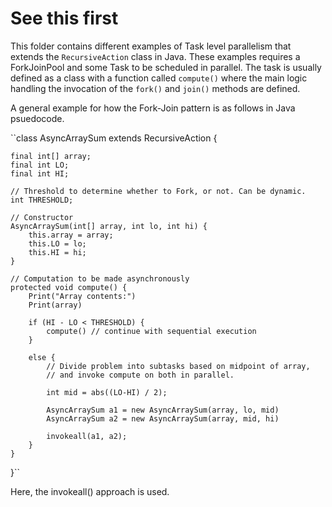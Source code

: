 # See this first
This folder contains different examples of Task level parallelism that extends the `RecursiveAction` class in Java. These examples requires a ForkJoinPool and some Task to be scheduled in parallel. The task is usually defined as a class with a function called `compute()` where the main logic handling the invocation of the `fork()` and `join()` methods are defined.

A general example for how the Fork-Join pattern is as follows in Java psuedocode.

``class AsyncArraySum extends RecursiveAction {

    final int[] array;
    final int LO;
    final int HI;

    // Threshold to determine whether to Fork, or not. Can be dynamic.
    int THRESHOLD;

    // Constructor 
    AsyncArraySum(int[] array, int lo, int hi) {
        this.array = array;
        this.LO = lo;
        this.HI = hi;
    }

    // Computation to be made asynchronously
    protected void compute() {
        Print("Array contents:")
        Print(array)

        if (HI - LO < THRESHOLD) {
            compute() // continue with sequential execution
        }

        else {
            // Divide problem into subtasks based on midpoint of array,
            // and invoke compute on both in parallel.

            int mid = abs((LO-HI) / 2); 

            AsyncArraySum a1 = new AsyncArraySum(array, lo, mid)
            AsyncArraySum a2 = new AsyncArraySum(array, mid, hi)

            invokeall(a1, a2);
        }
    }
}``

Here, the invokeall() approach is used. 